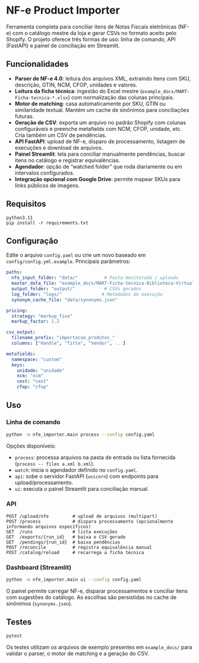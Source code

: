 # NF-e Product Importer

Ferramenta completa para conciliar itens de Notas Fiscais eletrônicas (NF-e) com o catálogo mestre da loja e gerar CSVs no
formato aceito pelo Shopify. O projeto oferece três formas de uso: linha de comando, API (FastAPI) e painel de conciliação em
Streamlit.

## Funcionalidades

* **Parser de NF-e 4.0**: leitura dos arquivos XML, extraindo itens com SKU, descrição, GTIN, NCM, CFOP, unidades e valores.
* **Leitura da ficha técnica**: ingestão do Excel mestre (`example_docs/MART-Ficha-tecnica-*.xlsx`) com normalização das
  colunas principais.
* **Motor de matching**: casa automaticamente por SKU, GTIN ou similaridade textual. Mantém um cache de sinônimos para
  conciliações futuras.
* **Geração de CSV**: exporta um arquivo no padrão Shopify com colunas configuráveis e preenche metafields com NCM, CFOP,
  unidade, etc. Cria também um CSV de pendências.
* **API FastAPI**: upload de NF-e, disparo de processamento, listagem de execuções e download de arquivos.
* **Painel Streamlit**: tela para conciliar manualmente pendências, buscar itens no catálogo e registrar equivalências.
* **Agendador**: opção de “watched folder” que roda diariamente ou em intervalos configurados.
* **Integração opcional com Google Drive**: permite mapear SKUs para links públicos de imagens.

## Requisitos

```
python3.11
pip install -r requirements.txt
```

## Configuração

Edite o arquivo `config.yaml` ou crie um novo baseado em `config/config.yml.example`. Principais parâmetros:

```yaml
paths:
  nfe_input_folder: "data/"          # Pasta monitorada / uploads
  master_data_file: "example_docs/MART-Ficha-tecnica-Biblioteca-Virtual-08-08-2025.xlsx"
  output_folder: "output/"           # CSVs gerados
  log_folder: "logs/"               # Metadados de execução
  synonym_cache_file: "data/synonyms.json"

pricing:
  strategy: "markup_fixo"
  markup_factor: 2.2

csv_output:
  filename_prefix: "importacao_produtos_"
  columns: ["Handle", "Title", "Vendor", ...]

metafields:
  namespace: "custom"
  keys:
    unidade: "unidade"
    ncm: "ncm"
    cest: "cest"
    cfop: "cfop"
```

## Uso

### Linha de comando

```bash
python -m nfe_importer.main process --config config.yaml
```

Opções disponíveis:

* `process`: processa arquivos na pasta de entrada ou lista fornecida (`process -- files a.xml b.xml`).
* `watch`: inicia o agendador definido no `config.yaml`.
* `api`: sobe o servidor FastAPI (`uvicorn`) com endpoints para upload/processamento.
* `ui`: executa o painel Streamlit para conciliação manual.

### API

```
POST /upload/nfe         # upload de arquivos (multipart)
POST /process            # dispara processamento (opcionalmente informando arquivos específicos)
GET  /runs               # lista execuções
GET  /exports/{run_id}   # baixa o CSV gerado
GET  /pendings/{run_id}  # baixa pendências
POST /reconcile          # registra equivalência manual
POST /catalog/reload     # recarrega a ficha técnica
```

### Dashboard (Streamlit)

```bash
python -m nfe_importer.main ui --config config.yaml
```

O painel permite carregar NF-e, disparar processamentos e conciliar itens com sugestões do catálogo. As escolhas são
persistidas no cache de sinônimos (`synonyms.json`).

## Testes

```bash
pytest
```

Os testes utilizam os arquivos de exemplo presentes em `example_docs/` para validar o parser, o motor de matching e a geração do
CSV.

